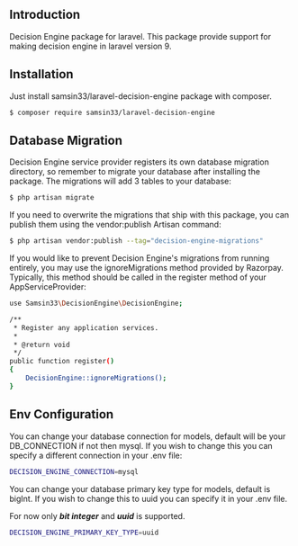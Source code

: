 
## Introduction

Decision Engine package for laravel. This package provide support for making decision engine in laravel version 9.

## Installation
Just install samsin33/laravel-decision-engine package with composer.

```bash
$ composer require samsin33/laravel-decision-engine
```

## Database Migration
Decision Engine service provider registers its own database migration directory, so remember to migrate your database after installing the package. The migrations will add 3 tables to your database:

```bash
$ php artisan migrate
```

If you need to overwrite the migrations that ship with this package, you can publish them using the vendor:publish Artisan command:

```bash
$ php artisan vendor:publish --tag="decision-engine-migrations"
```

If you would like to prevent Decision Engine's migrations from running entirely, you may use the ignoreMigrations method provided by Razorpay. Typically, this method should be called in the register method of your AppServiceProvider:

```bash
use Samsin33\DecisionEngine\DecisionEngine;

/**
 * Register any application services.
 *
 * @return void
 */
public function register()
{
    DecisionEngine::ignoreMigrations();
}
```

## Env Configuration

You can change your database connection for models, default will be your DB_CONNECTION if not then mysql. If you wish to change this you can specify a different connection in your .env file:

```bash
DECISION_ENGINE_CONNECTION=mysql
```

You can change your database primary key type for models, default is bigInt. If you wish to change this to uuid you can specify it in your .env file.

For now only ***bit integer*** and ***uuid*** is supported.

```bash
DECISION_ENGINE_PRIMARY_KEY_TYPE=uuid
```

